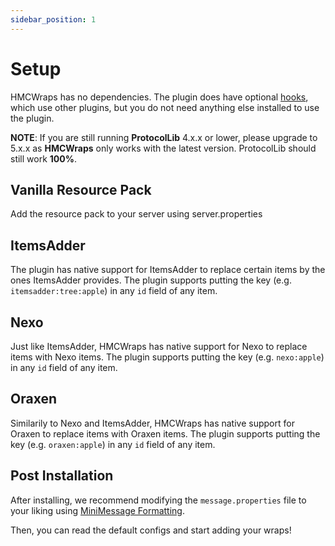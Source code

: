 ```yaml
---
sidebar_position: 1
---
```


# Setup

HMCWraps has no dependencies. The plugin does have optional [hooks](https://docs.hibiscusmc.com/hmcwraps/hooks), which use other plugins, but you do not need anything else installed to use the plugin. 

**NOTE**: If you are still running **ProtocolLib** 4.x.x or lower, please upgrade to 5.x.x as **HMCWraps** only works with the latest version. ProtocolLib should still work **100%**.

## Vanilla Resource Pack

Add the resource pack to your server using server.properties

## ItemsAdder

The plugin has native support for ItemsAdder to replace certain items by the ones ItemsAdder provides.
The plugin supports putting the key (e.g. `itemsadder:tree:apple`) in any `id` field of any item.

## Nexo

Just like ItemsAdder, HMCWraps has native support for Nexo to replace items with Nexo items.
The plugin supports putting the key (e.g. `nexo:apple`) in any `id` field of any item.

## Oraxen

Similarily to Nexo and ItemsAdder, HMCWraps has native support for Oraxen to replace items with Oraxen items.
The plugin supports putting the key (e.g. `oraxen:apple`) in any `id` field of any item.

## Post Installation

After installing, we recommend modifying the `message.properties` file to your liking using [MiniMessage Formatting](https://docs.adventure.kyori.net/minimessage/format.html).

Then, you can read the default configs and start adding your wraps!
